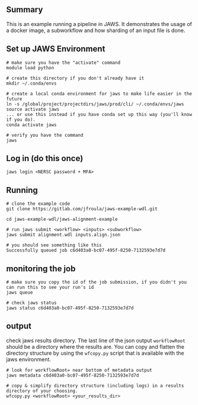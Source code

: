 ## Summary
This is an example running a pipeline in JAWS. 
It demonstrates the usage of a docker image, a subworkflow and how sharding of an input file is done.

## Set up JAWS Environment
```
# make sure you have the "activate" command
module load python  

# create this directory if you don't already have it
mkdir ~/.conda/envs

# create a local conda environment for jaws to make life easier in the future
ln -s /global/project/projectdirs/jaws/prod/cli/ ~/.conda/envs/jaws
source activate jaws 
... or use this instead if you have conda set up this way (you'll know if you do).
conda activate jaws

# verify you have the command
jaws
```

## Log in (do this once)
```
jaws login <NERSC password + MFA>
```

## Running
```
# clone the example code
git clone https://gitlab.com/jfroula/jaws-example-wdl.git

cd jaws-example-wdl/jaws-alignment-example

# run jaws submit <workflow> <inputs> <subworkflow>
jaws submit alignment.wdl inputs.align.json

# you should see something like this
Successfully queued job c6d403a0-bc07-495f-8250-7132593e7d7d
```

## monitoring the job
```
# make sure you copy the id of the job submission, if you didn't you can run this to see your run's id
jaws queue

# check jaws status
jaws status c6d403a0-bc07-495f-8250-7132593e7d7d
```

## output
check jaws results directory.
The last line of the json output `workflowRoot` should be a directory where the results are. 
You can copy and flatten the directory structure by using the `wfcopy.py` script that is available with the jaws environment.

```
# look for workflowRoot= near bottom of metadata output
jaws metadata c6d403a0-bc07-495f-8250-7132593e7d7d

# copy & simplify directory structure (including logs) in a results directory of your choosing.
wfcopy.py <workflowRoot> <your_results_dir>
```
